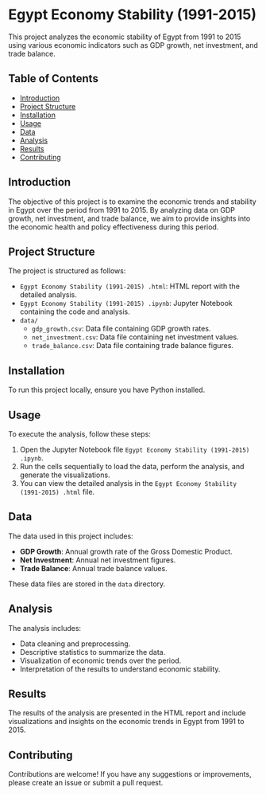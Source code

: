 # Egypt Economy Stability (1991-2015)

This project analyzes the economic stability of Egypt from 1991 to 2015 using various economic indicators such as GDP growth, net investment, and trade balance.

## Table of Contents

- [Introduction](#introduction)
- [Project Structure](#project-structure)
- [Installation](#installation)
- [Usage](#usage)
- [Data](#data)
- [Analysis](#analysis)
- [Results](#results)
- [Contributing](#contributing)

## Introduction

The objective of this project is to examine the economic trends and stability in Egypt over the period from 1991 to 2015. By analyzing data on GDP growth, net investment, and trade balance, we aim to provide insights into the economic health and policy effectiveness during this period.

## Project Structure

The project is structured as follows:

- `Egypt Economy Stability (1991-2015) .html`: HTML report with the detailed analysis.
- `Egypt Economy Stability (1991-2015) .ipynb`: Jupyter Notebook containing the code and analysis.
- `data/`
  - `gdp_growth.csv`: Data file containing GDP growth rates.
  - `net_investment.csv`: Data file containing net investment values.
  - `trade_balance.csv`: Data file containing trade balance figures.

## Installation

To run this project locally, ensure you have Python installed.

## Usage

To execute the analysis, follow these steps:

1. Open the Jupyter Notebook file `Egypt Economy Stability (1991-2015) .ipynb`.
2. Run the cells sequentially to load the data, perform the analysis, and generate the visualizations.
3. You can view the detailed analysis in the `Egypt Economy Stability (1991-2015) .html` file.

## Data

The data used in this project includes:

- **GDP Growth**: Annual growth rate of the Gross Domestic Product.
- **Net Investment**: Annual net investment figures.
- **Trade Balance**: Annual trade balance values.

These data files are stored in the `data` directory.

## Analysis

The analysis includes:

- Data cleaning and preprocessing.
- Descriptive statistics to summarize the data.
- Visualization of economic trends over the period.
- Interpretation of the results to understand economic stability.

## Results

The results of the analysis are presented in the HTML report and include visualizations and insights on the economic trends in Egypt from 1991 to 2015.

## Contributing

Contributions are welcome! If you have any suggestions or improvements, please create an issue or submit a pull request.
